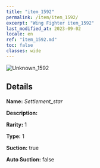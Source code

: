 ```yaml
---
title: "item_1592"
permalink: /item/item_1592/
excerpt: "Wing Fighter item_1592"
last_modified_at: 2023-09-02
locale: en
ref: "item_1592.md"
toc: false
classes: wide
---
```



 ![Unknown_1592](/images/item/Settlement_star_p.png)



## Details

 **Name:** *Settlement_star* 

 **Description:** 

 **Rarity:** 1 

 **Type:** 1 

 **Suction:** true 

 **Auto Suction:** false 


